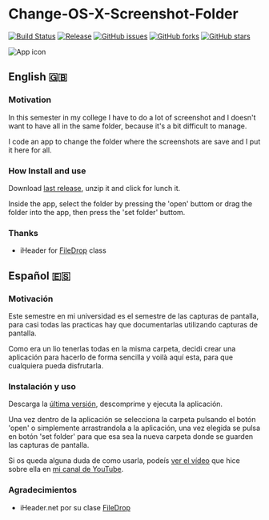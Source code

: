 # Change-OS-X-Screenshot-Folder

[![Build Status](https://travis-ci.org/SantiMA10/Change-OS-X-Screenshot-Folder.svg?branch=master)](https://travis-ci.org/SantiMA10/Change-OS-X-Screenshot-Folder)
[![Release](http://github-release-version.herokuapp.com/github/SantiMA10/Change-OS-X-Screenshot-Folder/release.png)](https://github.com/SantiMA10/Change-OS-X-Screenshot-Folder/releases)
[![GitHub issues](https://img.shields.io/github/issues/SantiMA10/Change-OS-X-Screenshot-Folder.svg)](https://github.com/SantiMA10/Change-OS-X-Screenshot-Folder/issues)
[![GitHub forks](https://img.shields.io/github/forks/SantiMA10/Change-OS-X-Screenshot-Folder.svg)](https://github.com/SantiMA10/Change-OS-X-Screenshot-Folder/network)
[![GitHub stars](https://img.shields.io/github/stars/SantiMA10/Change-OS-X-Screenshot-Folder.svg)](https://github.com/SantiMA10/Change-OS-X-Screenshot-Folder/stargazers)

![App icon](https://cloud.githubusercontent.com/assets/7255298/13026924/e966f656-d23a-11e5-9d8f-ee046e196fd1.png)

## English 🇬🇧

### Motivation

In this semester in my college I have to do a lot of screenshot and I doesn't want to have all in the same folder, because it's a bit difficult to manage.

I code an app to change the folder where the screenshots are save and I put it here for all.

### How Install and use

Download [last release](https://github.com/SantiMA10/Change-OS-X-Screenshot-Folder/releases), unzip it and click for lunch it.

Inside the app, select the folder by pressing the 'open' buttom or drag the folder into the app, then press the 'set folder' buttom.

### Thanks
* iHeader for [FileDrop](http://iharder.sourceforge.net/current/java/filedrop/) class

## Español 🇪🇸

### Motivación

Este semestre en mi universidad es el semestre de las capturas de pantalla, para casi todas las practicas hay que documentarlas utilizando capturas de pantalla. 

Como era un lio tenerlas todas en la misma carpeta, decidi crear una aplicación para hacerlo de forma sencilla y voilà aquí esta, para que cualquiera pueda disfrutarla.

### Instalación y uso

Descarga la [última versión](https://github.com/SantiMA10/Change-OS-X-Screenshot-Folder/releases), descomprime y ejecuta la aplicación.

Una vez dentro de la aplicación se selecciona la carpeta pulsando el botón 'open' o simplemente arrastrandola a la aplicación, una vez elegida se pulsa en botón 'set folder' para que esa sea la nueva carpeta donde se guarden las capturas de pantalla.

Si os queda alguna duda de como usarla, podeís [ver el vídeo](http://www.youtube.com/watch?v=zitOguzojPk) que hice sobre ella en [mi canal de YouTube](http://youtube.com/user/trutoficial).

### Agradecimientos
* iHeader.net por su clase [FileDrop](http://iharder.sourceforge.net/current/java/filedrop/)

